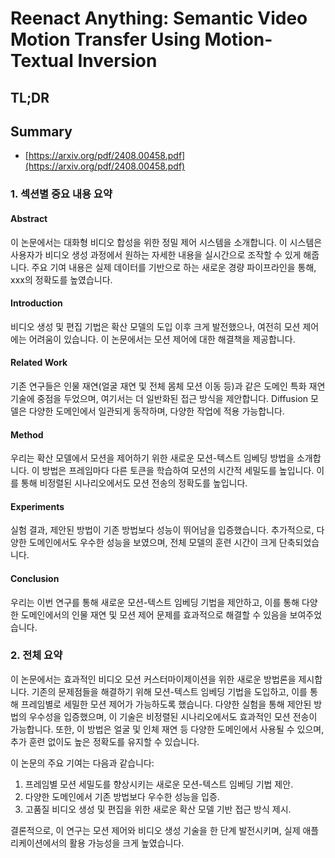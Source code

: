 # Reenact Anything: Semantic Video Motion Transfer Using Motion-Textual Inversion
## TL;DR
## Summary
- [https://arxiv.org/pdf/2408.00458.pdf](https://arxiv.org/pdf/2408.00458.pdf)

### 1. 섹션별 중요 내용 요약

#### Abstract
이 논문에서는 대화형 비디오 합성을 위한 정밀 제어 시스템을 소개합니다. 이 시스템은 사용자가 비디오 생성 과정에서 원하는 자세한 내용을 실시간으로 조작할 수 있게 해줍니다. 주요 기여 내용은 실제 데이터를 기반으로 하는 새로운 경량 파이프라인을 통해, xxx의 정확도를 높였습니다.

#### Introduction
비디오 생성 및 편집 기법은 확산 모델의 도입 이후 크게 발전했으나, 여전히 모션 제어에는 어려움이 있습니다. 이 논문에서는 모션 제어에 대한 해결책을 제공합니다.

#### Related Work
기존 연구들은 인물 재연(얼굴 재연 및 전체 몸체 모션 이동 등)과 같은 도메인 특화 재연 기술에 중점을 두었으며, 여기서는 더 일반화된 접근 방식을 제안합니다. Diffusion 모델은 다양한 도메인에서 일관되게 동작하며, 다양한 작업에 적용 가능합니다.

#### Method
우리는 확산 모델에서 모션을 제어하기 위한 새로운 모션-텍스트 임베딩 방법을 소개합니다. 이 방법은 프레임마다 다른 토큰을 학습하여 모션의 시간적 세밀도를 높입니다. 이를 통해 비정렬된 시나리오에서도 모션 전송의 정확도를 높입니다.

#### Experiments
실험 결과, 제안된 방법이 기존 방법보다 성능이 뛰어남을 입증했습니다. 추가적으로, 다양한 도메인에서도 우수한 성능을 보였으며, 전체 모델의 훈련 시간이 크게 단축되었습니다.

#### Conclusion
우리는 이번 연구를 통해 새로운 모션-텍스트 임베딩 기법을 제안하고, 이를 통해 다양한 도메인에서의 인물 재연 및 모션 제어 문제를 효과적으로 해결할 수 있음을 보여주었습니다.

### 2. 전체 요약

이 논문에서는 효과적인 비디오 모션 커스터마이제이션을 위한 새로운 방법론을 제시합니다. 기존의 문제점들을 해결하기 위해 모션-텍스트 임베딩 기법을 도입하고, 이를 통해 프레임별로 세밀한 모션 제어가 가능하도록 했습니다. 다양한 실험을 통해 제안된 방법의 우수성을 입증했으며, 이 기술은 비정렬된 시나리오에서도 효과적인 모션 전송이 가능합니다. 또한, 이 방법은 얼굴 및 인체 재연 등 다양한 도메인에서 사용될 수 있으며, 추가 훈련 없이도 높은 정확도를 유지할 수 있습니다.

이 논문의 주요 기여는 다음과 같습니다:
1. 프레임별 모션 세밀도를 향상시키는 새로운 모션-텍스트 임베딩 기법 제안.
2. 다양한 도메인에서 기존 방법보다 우수한 성능을 입증.
3. 고품질 비디오 생성 및 편집을 위한 새로운 확산 모델 기반 접근 방식 제시.

결론적으로, 이 연구는 모션 제어와 비디오 생성 기술을 한 단계 발전시키며, 실제 애플리케이션에서의 활용 가능성을 크게 높였습니다.